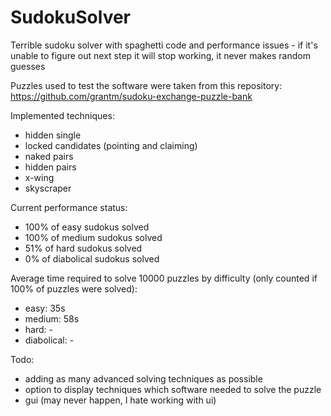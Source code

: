 # SudokuSolver
Terrible sudoku solver with spaghetti code and performance issues - if it's unable to figure out next step it will stop working, it never makes random guesses

Puzzles used to test the software were taken from this repository: https://github.com/grantm/sudoku-exchange-puzzle-bank

Implemented techniques:
- hidden single
- locked candidates (pointing and claiming)
- naked pairs
- hidden pairs
- x-wing
- skyscraper

Current performance status:
- 100% of easy sudokus solved
- 100% of medium sudokus solved
- 51% of hard sudokus solved
- 0% of diabolical sudokus solved

Average time required to solve 10000 puzzles by difficulty (only counted if 100% of puzzles were solved):
- easy: 35s
- medium: 58s
- hard: -
- diabolical: -

Todo:
- adding as many advanced solving techniques as possible
- option to display techniques which software needed to solve the puzzle
- gui (may never happen, I hate working with ui)
